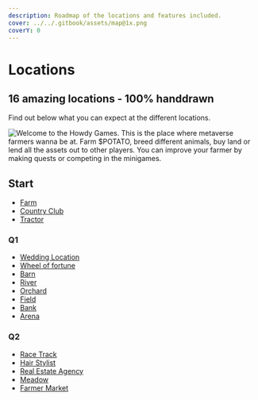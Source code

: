 ```yaml
---
description: Roadmap of the locations and features included.
cover: ../../.gitbook/assets/map@1x.png
coverY: 0
---
```


# Locations

## 16 amazing locations - 100% handdrawn

Find out below what you can expect at the different locations.

![Welcome to the Howdy Games.&#x20;
This is the place where metaverse farmers wanna be at.&#x20;
Farm $POTATO, breed different animals, buy land or lend all the assets out to other players.&#x20;
You can improve your farmer by making quests or competing in the minigames.](../../.gitbook/assets/map@1x.png)



## Start

* [Farm](farm.md)
* [Country Club](country-club.md)
* [Tractor ](tractor.md)

### Q1

* [Wedding Location](wedding-location.md)
* [Wheel of fortune](wheel-of-fortune.md)
* [Barn ](barn.md)
* [River ](river.md)
* [Orchard ](orchard.md)
* [Field ](field.md)
* [Bank](bank.md)
* [Arena ](arena.md)

### Q2

* [Race Track](race-track.md)
* [Hair Stylist](hair-stylist.md)
* [Real Estate Agency](real-estate-agency.md)
* [Meadow](meadow.md)
* [Farmer Market](farmer-market.md)
